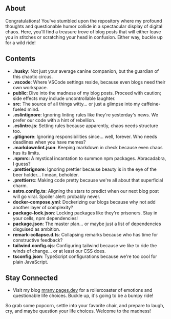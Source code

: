 
## About
Congratulations! You've stumbled upon the repository where my profound thoughts and questionable humor collide in a spectacular display of digital chaos. Here, you'll find a treasure trove of blog posts that will either leave you in stitches or scratching your head in confusion. Either way, buckle up for a wild ride!

## Contents
- **.husky**: Not just your average canine companion, but the guardian of this chaotic circus.
- **.vscode**: Where VSCode settings reside, because even blogs need their own workspace.
- **public**: Dive into the madness of my blog posts. Proceed with caution; side effects may include uncontrollable laughter.
- **src**: The source of all things witty... or just a glimpse into my caffeine-fueled mind.
- **.eslintignore**: Ignoring linting rules like they're yesterday's news. We prefer our code with a hint of rebellion.
- **.eslintrc.js**: Setting rules because apparently, chaos needs structure too.
- **.gitignore**: Ignoring responsibilities since... well, forever. Who needs deadlines when you have memes?
- **.markdownlint.json**: Keeping markdown in check because even chaos has its limits.
- **.npmrc**: A mystical incantation to summon npm packages. Abracadabra, I guess?
- **.prettierignore**: Ignoring prettier because beauty is in the eye of the beer holder... I mean, beholder.
- **.prettierrc**: Making code pretty because we're all about that superficial charm.
- **astro.config.ts**: Aligning the stars to predict when our next blog post will go viral. Spoiler alert: probably never.
- **docker-compose.yml**: Dockerizing our blogs because why not add another layer of complexity?
- **package-lock.json**: Locking packages like they're prisoners. Stay in your cells, npm dependencies!
- **package.json**: The master plan... or maybe just a list of dependencies disguised as ambition.
- **remark-collapse.d.ts**: Collapsing remarks because who has time for constructive feedback?
- **tailwind.config.cjs**: Configuring tailwind because we like to ride the winds of change... or at least our CSS does.
- **tsconfig.json**: TypeScript configurations because we're too cool for plain JavaScript.

## Stay Connected
- Visit my blog [mranv.pages.dev](https://mranv.pages.dev) for a rollercoaster of emotions and questionable life choices. Buckle up, it's going to be a bumpy ride!

So grab some popcorn, settle into your favorite chair, and prepare to laugh, cry, and maybe question your life choices. Welcome to the madness!
